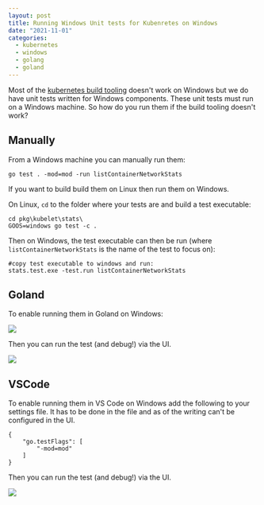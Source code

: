 ```yaml
---
layout: post
title: Running Windows Unit tests for Kubenretes on Windows
date: "2021-11-01"
categories:
  - kubernetes
  - windows
  - golang
  - goland
---
```



Most of the [kubernetes build tooling](https://github.com/kubernetes/kubernetes/tree/master/hack) doesn't work on Windows but we do have unit tests written for Windows components.  These unit tests must run on  a Windows machine. So how do you run them if the build tooling doesn't work?  

## Manually
From a Windows machine you can manually run them:

```
go test . -mod=mod -run listContainerNetworkStats
```

If you want to build build them on Linux then run them on Windows. 

On Linux, `cd` to the folder where your tests are and build a test executable:

```
cd pkg\kubelet\stats\
GOOS=windows go test -c .
```

Then on Windows, the test executable can then be run (where `listContainerNetworkStats` is the name of the test to focus on):

```
#copy test executable to windows and run:
stats.test.exe -test.run listContainerNetworkStats
```

## Goland
To enable running them in Goland on Windows:

![](https://i.imgur.com/qojCatL.png)

Then you can run the test (and debug!) via the UI.

![](https://i.imgur.com/7kHtz01.png)
## VSCode
To enable running them in VS Code on Windows add the following to your settings file.  It has to be done in the file and as of the writing can't be configured in the UI.

```
{
    "go.testFlags": [
        "-mod=mod"
    ]
}
```

Then you can run the test (and debug!) via the UI.

![](https://i.imgur.com/6h1e6EH.png)
